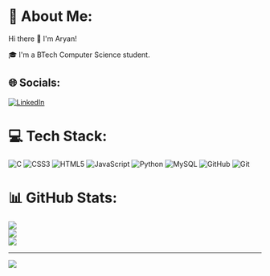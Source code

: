 # 💫 About Me:
Hi there 👋 I'm Aryan!

🎓 I'm a BTech Computer Science student.

## 🌐 Socials:
[![LinkedIn](https://img.shields.io/badge/LinkedIn-%230077B5.svg?logo=linkedin&logoColor=white)](https://linkedin.com/in/aryan-gupta-21ag) 

# 💻 Tech Stack:
![C](https://img.shields.io/badge/c-%2300599C.svg?style=for-the-badge&logo=c&logoColor=white) ![CSS3](https://img.shields.io/badge/css3-%231572B6.svg?style=for-the-badge&logo=css3&logoColor=white) ![HTML5](https://img.shields.io/badge/html5-%23E34F26.svg?style=for-the-badge&logo=html5&logoColor=white) ![JavaScript](https://img.shields.io/badge/javascript-%23323330.svg?style=for-the-badge&logo=javascript&logoColor=%23F7DF1E) ![Python](https://img.shields.io/badge/python-3670A0?style=for-the-badge&logo=python&logoColor=ffdd54) ![MySQL](https://img.shields.io/badge/mysql-4479A1.svg?style=for-the-badge&logo=mysql&logoColor=white) ![GitHub](https://img.shields.io/badge/github-%23121011.svg?style=for-the-badge&logo=github&logoColor=white) ![Git](https://img.shields.io/badge/git-%23F05033.svg?style=for-the-badge&logo=git&logoColor=white)
# 📊 GitHub Stats:
![](https://github-readme-stats.vercel.app/api?username=aryan2110&theme=dark&hide_border=false&include_all_commits=false&count_private=false)<br/>
![](https://nirzak-streak-stats.vercel.app/?user=aryan2110&theme=dark&hide_border=false)<br/>
![](https://github-readme-stats.vercel.app/api/top-langs/?username=aryan2110&theme=dark&hide_border=false&include_all_commits=false&count_private=false&layout=compact)

---
[![](https://visitcount.itsvg.in/api?id=aryan2110&icon=0&color=0)](https://visitcount.itsvg.in)

<!-- Proudly created with GPRM ( https://gprm.itsvg.in ) -->
